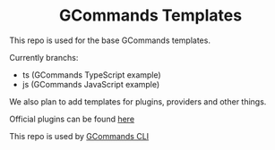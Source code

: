 <div align="center">
    <h1>GCommands Templates</h1>
</div>

This repo is used for the base GCommands templates.

Currently branchs:
- ts (GCommands TypeScript example)
- js (GCommands JavaScript example)

We also plan to add templates for plugins, providers and other things.

Official plugins can be found [here](https://github.com/Garlic-Team/gcommands-plugins/)

This repo is used by [GCommands CLI](https://github.com/Garlic-Team/gcommands-cli)
